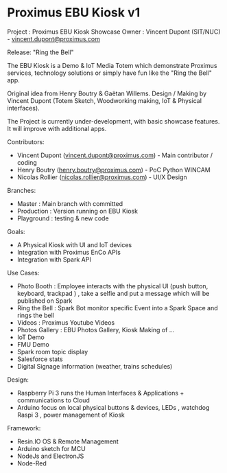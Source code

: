 # Proximus EBU Kiosk v1

Project : Proximus EBU Kiosk Showcase
Owner : Vincent Dupont (SIT/NUC) - vincent.dupont@proximus.com

Release: "Ring the Bell"

The EBU Kiosk is a Demo & IoT Media Totem which demonstrate Proximus services, technology solutions or simply have fun like the "Ring the Bell" app.

Original idea from Henry Boutry & Gaëtan Willems.
Design / Making by Vincent Dupont (Totem Sketch, Woodworking making, IoT & Physical interfaces).

The Project is currently under-development, with basic showcase features.  It will improve with additional apps.


Contributors:
  - Vincent Dupont (vincent.dupont@proximus.com) - Main contributor / coding
  - Henry Boutry (henry.boutry@proximus.com) - PoC Python WINCAM
  - Nicolas Rollier (nicolas.rollier@proximus.com) - UI/X Design

Branches:
  - Master : Main branch with committed
  - Production : Version running on EBU Kiosk
  - Playground : testing & new code

Goals:
 - A Physical Kiosk with UI and IoT devices
 - Integration with Proximus EnCo APIs
 - Integration with Spark API

Use Cases:
 - Photo Booth : Employee interacts with the physical UI (push button, keyboard, trackpad ) , take a selfie and put a message which will be published on Spark
 - Ring the Bell : Spark Bot monitor specific Event into a Spark Space and rings the bell
 - Videos : Proximus Youtube Videos
 - Photos Gallery : EBU Photos Gallery, Kiosk Making of ...
 - IoT Demo
 - FMU Demo
 - Spark room topic display
 - Salesforce stats
 - Digital Signage information (weather, trains schedules)

 Design:
 - Raspberry Pi 3 runs the Human Interfaces & Applications + communications to Cloud
 - Arduino focus on local physical buttons & devices, LEDs , watchdog Raspi 3 , power management of Kiosk


 Framework:
 - Resin.IO OS & Remote Management
 - Arduino sketch for MCU
 - NodeJs and ElectronJS
 - Node-Red
